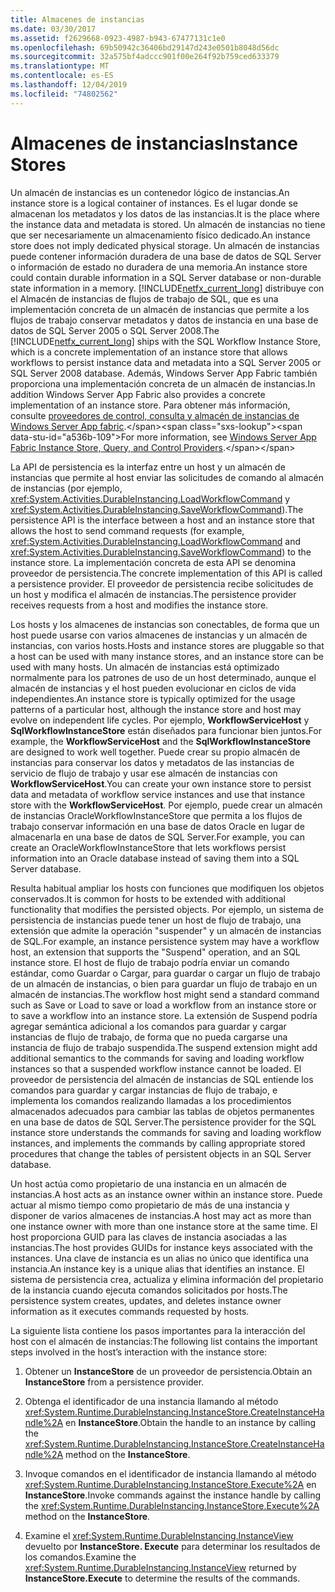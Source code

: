 ```yaml
---
title: Almacenes de instancias
ms.date: 03/30/2017
ms.assetid: f2629668-0923-4987-b943-67477131c1e0
ms.openlocfilehash: 69b50942c36406bd29147d243e0501b8048d56dc
ms.sourcegitcommit: 32a575bf4adccc901f00e264f92b759ced633379
ms.translationtype: MT
ms.contentlocale: es-ES
ms.lasthandoff: 12/04/2019
ms.locfileid: "74802562"
---
```

# <a name="instance-stores"></a><span data-ttu-id="a536b-102">Almacenes de instancias</span><span class="sxs-lookup"><span data-stu-id="a536b-102">Instance Stores</span></span>
<span data-ttu-id="a536b-103">Un almacén de instancias es un contenedor lógico de instancias.</span><span class="sxs-lookup"><span data-stu-id="a536b-103">An instance store is a logical container of instances.</span></span> <span data-ttu-id="a536b-104">Es el lugar donde se almacenan los metadatos y los datos de las instancias.</span><span class="sxs-lookup"><span data-stu-id="a536b-104">It is the place where the instance data and metadata is stored.</span></span> <span data-ttu-id="a536b-105">Un almacén de instancias no tiene que ser necesariamente un almacenamiento físico dedicado.</span><span class="sxs-lookup"><span data-stu-id="a536b-105">An instance store does not imply dedicated physical storage.</span></span> <span data-ttu-id="a536b-106">Un almacén de instancias puede contener información duradera de una base de datos de SQL Server o información de estado no duradera de una memoria.</span><span class="sxs-lookup"><span data-stu-id="a536b-106">An instance store could contain durable information in a SQL Server database or non-durable state information in a memory.</span></span> <span data-ttu-id="a536b-107">[!INCLUDE[netfx_current_long](../../../includes/netfx-current-long-md.md)] distribuye con el Almacén de instancias de flujos de trabajo de SQL, que es una implementación concreta de un almacén de instancias que permite a los flujos de trabajo conservar metadatos y datos de instancia en una base de datos de SQL Server 2005 o SQL Server 2008.</span><span class="sxs-lookup"><span data-stu-id="a536b-107">The [!INCLUDE[netfx_current_long](../../../includes/netfx-current-long-md.md)] ships with the SQL Workflow Instance Store, which is a concrete implementation of an instance store that allows workflows to persist instance data and metadata into a SQL Server 2005 or SQL Server 2008 database.</span></span> <span data-ttu-id="a536b-108">Además, Windows Server App Fabric también proporciona una implementación concreta de un almacén de instancias.</span><span class="sxs-lookup"><span data-stu-id="a536b-108">In addition Windows Server App Fabric also provides a concrete implementation of an instance store.</span></span> <span data-ttu-id="a536b-109">Para obtener más información, consulte [proveedores de control, consulta y almacén de instancias de Windows Server App fabric](https://docs.microsoft.com/previous-versions/appfabric/ff383417(v=azure.10)).</span><span class="sxs-lookup"><span data-stu-id="a536b-109">For more information, see [Windows Server App Fabric Instance Store, Query, and Control Providers](https://docs.microsoft.com/previous-versions/appfabric/ff383417(v=azure.10)).</span></span>  
  
 <span data-ttu-id="a536b-110">La API de persistencia es la interfaz entre un host y un almacén de instancias que permite al host enviar las solicitudes de comando al almacén de instancias (por ejemplo, <xref:System.Activities.DurableInstancing.LoadWorkflowCommand> y <xref:System.Activities.DurableInstancing.SaveWorkflowCommand>).</span><span class="sxs-lookup"><span data-stu-id="a536b-110">The persistence API is the interface between a host and an instance store that allows the host to send command requests (for example, <xref:System.Activities.DurableInstancing.LoadWorkflowCommand> and <xref:System.Activities.DurableInstancing.SaveWorkflowCommand>) to the instance store.</span></span> <span data-ttu-id="a536b-111">La implementación concreta de esta API se denomina proveedor de persistencia.</span><span class="sxs-lookup"><span data-stu-id="a536b-111">The concrete implementation of this API is called a persistence provider.</span></span> <span data-ttu-id="a536b-112">El proveedor de persistencia recibe solicitudes de un host y modifica el almacén de instancias.</span><span class="sxs-lookup"><span data-stu-id="a536b-112">The persistence provider receives requests from a host and modifies the instance store.</span></span>  
  
 <span data-ttu-id="a536b-113">Los hosts y los almacenes de instancias son conectables, de forma que un host puede usarse con varios almacenes de instancias y un almacén de instancias, con varios hosts.</span><span class="sxs-lookup"><span data-stu-id="a536b-113">Hosts and instance stores are pluggable so that a host can be used with many instance stores, and an instance store can be used with many hosts.</span></span> <span data-ttu-id="a536b-114">Un almacén de instancias está optimizado normalmente para los patrones de uso de un host determinado, aunque el almacén de instancias y el host pueden evolucionar en ciclos de vida independientes.</span><span class="sxs-lookup"><span data-stu-id="a536b-114">An instance store is typically optimized for the usage patterns of a particular host, although the instance store and host may evolve on independent life cycles.</span></span> <span data-ttu-id="a536b-115">Por ejemplo, **WorkflowServiceHost** y **SqlWorkflowInstanceStore** están diseñados para funcionar bien juntos.</span><span class="sxs-lookup"><span data-stu-id="a536b-115">For example, the **WorkflowServiceHost** and the **SqlWorkflowInstanceStore** are designed to work well together.</span></span> <span data-ttu-id="a536b-116">Puede crear su propio almacén de instancias para conservar los datos y metadatos de las instancias de servicio de flujo de trabajo y usar ese almacén de instancias con **WorkflowServiceHost**.</span><span class="sxs-lookup"><span data-stu-id="a536b-116">You can create your own instance store to persist data and metadata of workflow service instances and use that instance store with the **WorkflowServiceHost**.</span></span> <span data-ttu-id="a536b-117">Por ejemplo, puede crear un almacén de instancias OracleWorkflowInstanceStore que permita a los flujos de trabajo conservar información en una base de datos Oracle en lugar de almacenarla en una base de datos de SQL Server.</span><span class="sxs-lookup"><span data-stu-id="a536b-117">For example, you can create an OracleWorkflowInstanceStore that lets workflows persist information into an Oracle database instead of saving them into a SQL Server database.</span></span>  
  
 <span data-ttu-id="a536b-118">Resulta habitual ampliar los hosts con funciones que modifiquen los objetos conservados.</span><span class="sxs-lookup"><span data-stu-id="a536b-118">It is common for hosts to be extended with additional functionality that modifies the persisted objects.</span></span> <span data-ttu-id="a536b-119">Por ejemplo, un sistema de persistencia de instancias puede tener un host de flujo de trabajo, una extensión que admite la operación "suspender" y un almacén de instancias de SQL.</span><span class="sxs-lookup"><span data-stu-id="a536b-119">For example, an instance persistence system may have a workflow host, an extension that supports the "Suspend" operation, and an SQL instance store.</span></span>  <span data-ttu-id="a536b-120">El host de flujo de trabajo podría enviar un comando estándar, como Guardar o Cargar, para guardar o cargar un flujo de trabajo de un almacén de instancias, o bien para guardar un flujo de trabajo en un almacén de instancias.</span><span class="sxs-lookup"><span data-stu-id="a536b-120">The workflow host might send a standard command such as Save or Load to save or load a workflow from an instance store or to save a workflow into an instance store.</span></span> <span data-ttu-id="a536b-121">La extensión de Suspend podría agregar semántica adicional a los comandos para guardar y cargar instancias de flujo de trabajo, de forma que no pueda cargarse una instancia de flujo de trabajo suspendida.</span><span class="sxs-lookup"><span data-stu-id="a536b-121">The suspend extension might add additional semantics to the commands for saving and loading workflow instances so that a suspended workflow instance cannot be loaded.</span></span> <span data-ttu-id="a536b-122">El proveedor de persistencia del almacén de instancias de SQL entiende los comandos para guardar y cargar instancias de flujo de trabajo, e implementa los comandos realizando llamadas a los procedimientos almacenados adecuados para cambiar las tablas de objetos permanentes en una base de datos de SQL Server.</span><span class="sxs-lookup"><span data-stu-id="a536b-122">The persistence provider for the SQL instance store understands the commands for saving and loading workflow instances, and implements the commands by calling appropriate stored procedures that change the tables of persistent objects in an SQL Server database.</span></span>  
  
 <span data-ttu-id="a536b-123">Un host actúa como propietario de una instancia en un almacén de instancias.</span><span class="sxs-lookup"><span data-stu-id="a536b-123">A host acts as an instance owner within an instance store.</span></span> <span data-ttu-id="a536b-124">Puede actuar al mismo tiempo como propietario de más de una instancia y disponer de varios almacenes de instancias.</span><span class="sxs-lookup"><span data-stu-id="a536b-124">A host may act as more than one instance owner with more than one instance store at the same time.</span></span> <span data-ttu-id="a536b-125">El host proporciona GUID para las claves de instancia asociadas a las instancias.</span><span class="sxs-lookup"><span data-stu-id="a536b-125">The host provides GUIDs for instance keys associated with the instances.</span></span> <span data-ttu-id="a536b-126">Una clave de instancia es un alias no único que identifica una instancia.</span><span class="sxs-lookup"><span data-stu-id="a536b-126">An instance key is a unique alias that identifies an instance.</span></span> <span data-ttu-id="a536b-127">El sistema de persistencia crea, actualiza y elimina información del propietario de la instancia cuando ejecuta comandos solicitados por hosts.</span><span class="sxs-lookup"><span data-stu-id="a536b-127">The persistence system creates, updates, and deletes instance owner information as it executes commands requested by hosts.</span></span>  
  
 <span data-ttu-id="a536b-128">La siguiente lista contiene los pasos importantes para la interacción del host con el almacén de instancias:</span><span class="sxs-lookup"><span data-stu-id="a536b-128">The following list contains the important steps involved in the host’s interaction with the instance store:</span></span>  
  
1. <span data-ttu-id="a536b-129">Obtener un **InstanceStore** de un proveedor de persistencia.</span><span class="sxs-lookup"><span data-stu-id="a536b-129">Obtain an **InstanceStore** from a persistence provider.</span></span>  

2. <span data-ttu-id="a536b-130">Obtenga el identificador de una instancia llamando al método <xref:System.Runtime.DurableInstancing.InstanceStore.CreateInstanceHandle%2A> en **InstanceStore**.</span><span class="sxs-lookup"><span data-stu-id="a536b-130">Obtain the handle to an instance by calling the <xref:System.Runtime.DurableInstancing.InstanceStore.CreateInstanceHandle%2A> method on the **InstanceStore**.</span></span>  
  
3. <span data-ttu-id="a536b-131">Invoque comandos en el identificador de instancia llamando al método <xref:System.Runtime.DurableInstancing.InstanceStore.Execute%2A> en **InstanceStore**.</span><span class="sxs-lookup"><span data-stu-id="a536b-131">Invoke commands against the instance handle by calling the <xref:System.Runtime.DurableInstancing.InstanceStore.Execute%2A> method on the **InstanceStore**.</span></span>  
  
4. <span data-ttu-id="a536b-132">Examine el <xref:System.Runtime.DurableInstancing.InstanceView> devuelto por **InstanceStore. Execute** para determinar los resultados de los comandos.</span><span class="sxs-lookup"><span data-stu-id="a536b-132">Examine the <xref:System.Runtime.DurableInstancing.InstanceView> returned by **InstanceStore.Execute** to determine the results of the commands.</span></span>
